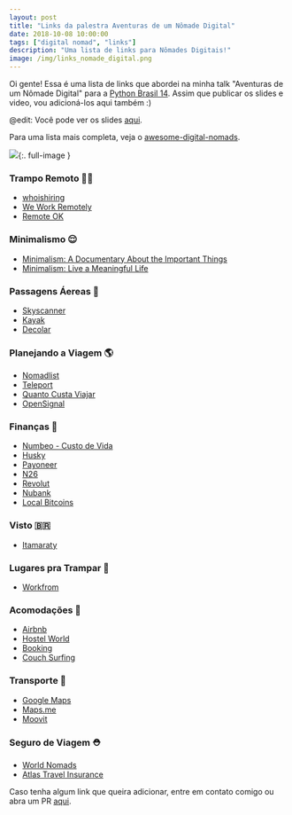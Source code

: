 ```yaml
---
layout: post
title: "Links da palestra Aventuras de um Nômade Digital"
date: 2018-10-08 10:00:00
tags: ["digital nomad", "links"]
description: "Uma lista de links para Nômades Digitais!"
image: /img/links_nomade_digital.png
---
```


Oi gente! Essa é uma lista de links que abordei na minha talk "Aventuras de um Nômade Digital" para a [Python Brasil 14](https://2018.pythonbrasil.org.br/). Assim que publicar os slides e video, vou adicioná-los aqui também :)

@edit: Você pode ver os slides [aqui](https://speakerdeck.com/jonatasbaldin/aventuras-de-um-nomade-digital).

Para uma lista mais completa, veja o [awesome-digital-nomads](https://github.com/cbovis/awesome-digital-nomads).

![](/img/links_nomade_digital.png){:. full-image }

### Trampo Remoto 👩‍💻
- [whoishiring](https://whoishiring.io/)
- [We Work Remotely](https://weworkremotely.com/)
- [Remote OK](https://http://remoteok.io/)

### Minimalismo 😌
- [Minimalism: A Documentary About the Important Things](https://www.netflix.com/title/80114460)
- [Minimalism: Live a Meaningful Life](https://www.theminimalists.com/books/)

### Passagens Áereas 🛫
- [Skyscanner](https://www.skyscanner.com.br/)
- [Kayak](https://www.kayak.com/)
- [Decolar](https://www.decolar.com/)

### Planejando a Viagem 🌎
- [Nomadlist](https://nomadlist.com/)
- [Teleport](https://teleport.org/)
- [Quanto Custa Viajar](https://quantocustaviajar.com)
- [OpenSignal](https://opensignal.com/)

### Finanças 🤑
- [Numbeo - Custo de Vida](https://www.numbeo.com/cost-of-living/)
- [Husky](https://husky.io/)
- [Payoneer](https://payoneer.com)
- [N26](https://n26.com)
- [Revolut](https://www.revolut.com)
- [Nubank](https://www.nubank.com.br)
- [Local Bitcoins](https://localbitcoins.com)

### Visto 🇧🇷
- [Itamaraty](http://www.portalconsular.itamaraty.gov.br/tabela-de-vistos-para-cidadaos-brasileiros)

### Lugares pra Trampar 🏢
- [Workfrom](https://workfrom.co/)

### Acomodações 🏡
- [Airbnb](https://www.airbnb.com/)
- [Hostel World](https://www.hostelworld.com/)
- [Booking](https://www.booking.com/)
- [Couch Surfing](https://www.couchsurfing.com/)

### Transporte 🚌
- [Google Maps](https://maps.google.com)
- [Maps.me](https://maps.me)
- [Moovit](https://moovit.com/)

### Seguro de Viagem ⛑
- [World Nomads](https://www.worldnomads.com/)
- [Atlas Travel Insurance](https://www.hccmis.com/atlas-travel-insurance-quote?referid=9800270)

Caso tenha algum link que queira adicionar, entre em contato comigo ou abra um PR [aqui](https://github.com/jonatasbaldin/jonatasbaldin.github.io).
